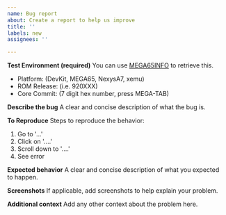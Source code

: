 ```yaml
---
name: Bug report
about: Create a report to help us improve
title: ''
labels: new
assignees: ''

---
```


**Test Environment (required)**
You can use [MEGA65INFO](https://files.mega65.org?id=3eeb7d82-8bd7-44b7-82b6-cef29d123b0e) to retrieve this.
 - Platform: (DevKit, MEGA65, NexysA7, xemu)
 - ROM Release: (i.e. 920XXX)
 - Core Commit: (7 digit hex number, press MEGA-TAB)

**Describe the bug**
A clear and concise description of what the bug is.

**To Reproduce**
Steps to reproduce the behavior:
1. Go to '...'
2. Click on '....'
3. Scroll down to '....'
4. See error

**Expected behavior**
A clear and concise description of what you expected to happen.

**Screenshots**
If applicable, add screenshots to help explain your problem.

**Additional context**
Add any other context about the problem here.
